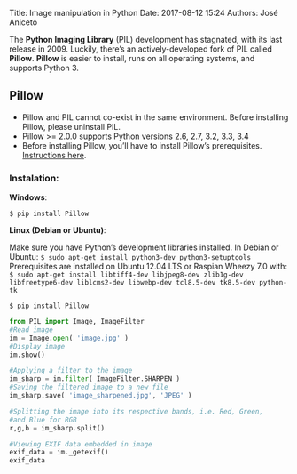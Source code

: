 Title: Image manipulation in Python
Date: 2017-08-12 15:24
Authors: José Aniceto


The **Python Imaging Library** (PIL) development has stagnated, with its last release in 2009. Luckily, there’s an actively-developed fork of PIL called **Pillow**.
**Pillow** is easier to install, runs on all operating systems, and supports Python 3.

## Pillow

* Pillow and PIL cannot co-exist in the same environment. Before installing Pillow, please uninstall PIL.
* Pillow >= 2.0.0 supports Python versions 2.6, 2.7, 3.2, 3.3, 3.4
* Before installing Pillow, you’ll have to install Pillow’s prerequisites. [Instructions here](https://pillow.readthedocs.io/en/3.0.0/installation.html).

### Instalation:

**Windows**: 

`$ pip install Pillow`

**Linux (Debian or Ubuntu)**: 

Make sure you have Python’s development libraries installed. In Debian or Ubuntu: `$ sudo apt-get install python3-dev python3-setuptools`
Prerequisites are installed on Ubuntu 12.04 LTS or Raspian Wheezy 7.0 with: `$ sudo apt-get install libtiff4-dev libjpeg8-dev zlib1g-dev libfreetype6-dev liblcms2-dev libwebp-dev tcl8.5-dev tk8.5-dev python-tk`

`$ pip install Pillow`

```python
from PIL import Image, ImageFilter
#Read image
im = Image.open( 'image.jpg' )
#Display image
im.show()

#Applying a filter to the image
im_sharp = im.filter( ImageFilter.SHARPEN )
#Saving the filtered image to a new file
im_sharp.save( 'image_sharpened.jpg', 'JPEG' )

#Splitting the image into its respective bands, i.e. Red, Green,
#and Blue for RGB
r,g,b = im_sharp.split()

#Viewing EXIF data embedded in image
exif_data = im._getexif()
exif_data
```
